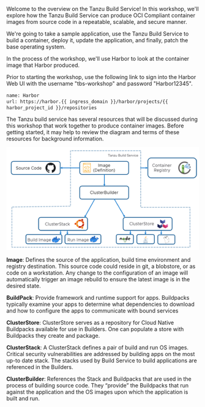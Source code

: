 Welcome to the overview on the Tanzu Build Service! In this workshop, we'll explore how the Tanzu Build Service can produce OCI Compliant container images from source code in a repeatable, scalable, and secure manner.  

We're going to take a sample application, use the Tanzu Build Service to build a container, deploy it, update the application, and finally, patch the base operating system.

In the process of the workshop, we'll use Harbor to look at the container image that Harbor produced.  

Prior to starting the workshop, use the following link to sign into the Harbor Web UI with the username "tbs-workshop" and password "Harbor12345".

```dashboard:create-dashboard
name: Harbor
url: https://harbor.{{ ingress_domain }}/harbor/projects/{{ harbor_project_id }}/repositories
```

The Tanzu build service has several resources that will be discussed during this workshop that work together to produce container images.  Before getting started, it may help to review the diagram and terms of these resources for background information.

![TBS Resources](exercises/images/tbs-resources.png)

**Image**: Defines the source of the application, build time environment and registry destination. This source code could reside in git, a blobstore, or as code on a workstation. Any change to the configuration of an image will automatically trigger an image rebuild to ensure the latest image is in the desired state.

**BuildPack**: Provide framework and runtime support for apps. Buildpacks typically examine your apps to determine what dependencies to download and how to configure the apps to communicate with bound services

**ClusterStore**: ClusterStore serves as a repository for Cloud Native Buildpacks available for use in Builders. One can populate a store with Buildpacks they create and package.

**ClusterStack**: A ClusterStack defines a pair of build and run OS images. Critical security vulnerabilities are addressed by building apps on the most up-to date stack. The stacks used by Build Service to build applications are referenced in the Builders.

**ClusterBuilder**: References the Stack and Buildpacks that are used in the process of building source code. They “provide” the Buildpacks that run against the application and the OS images upon which the application is built and run.
